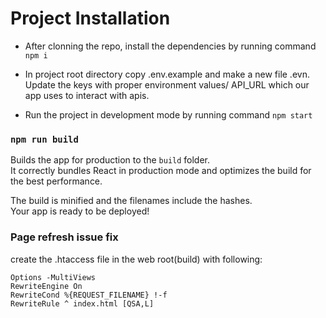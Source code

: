 # Project Installation 
 
- After clonning the repo, install the dependencies by running command 
	```npm i ```

- In project root directory copy .env.example and make a new file .evn. Update the keys with proper environment values/ 
		API_URL which our app uses to interact with apis.  

- Run the project in development mode by running command
	``` npm start ```


### `npm run build`

Builds the app for production to the `build` folder.\
It correctly bundles React in production mode and optimizes the build for the best performance.

The build is minified and the filenames include the hashes.\
Your app is ready to be deployed!


### Page refresh issue fix

create the .htaccess file in the web root(build) with following:

```
Options -MultiViews
RewriteEngine On
RewriteCond %{REQUEST_FILENAME} !-f
RewriteRule ^ index.html [QSA,L]
```